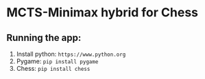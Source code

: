 # MCTS-Minimax hybrid for Chess

## Running the app:
1. Install python: `https://www.python.org`
2. Pygame: `pip install pygame`
3. Chess: `pip install chess`
